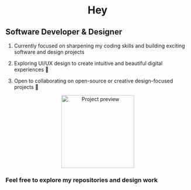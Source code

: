 <h1 align="center">Hey</h1>
<h2 align="left" height="50px">Software Developer & Designer</h2>

<ol>
  <li><p align="left" height="20px"> Currently focused on sharpening my coding skills and building exciting software and design projects</p></li>
  <li><p align="left" height="20px"> Exploring UI/UX design to create intuitive and beautiful digital experiences 🎨</p></li>
  <li><p align="left" height="20px">Open to collaborating on open-source or creative design-focused projects 👯</p></li>
</ol>

<div align="center">
  <img src="https://mir-s3-cdn-cf.behance.net/project_modules/max_1200/348e84165485635.66548e472c62a.png" height="199px" alt="Project preview" />
</div>

<div align="center">
  <h3 align="left">Feel free to explore my repositories and design work </h3> 
</div>
